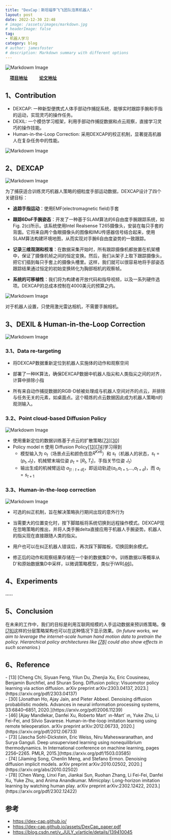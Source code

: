 ```yaml
---
title: "DexCap：斯坦福李飞飞团队泡茶机器人"
layout: post
date: 2022-12-30 22:48
# image: /assets/images/markdown.jpg
# headerImage: false
tag:
- 机器人学习
category: blog
# author: jamesfoster
# description: Markdown summary with different options
---
```


<!-- ![Markdowm Image](/assets\DexCap\image_7.png) -->
![Markdowm Image](https://raw.githubusercontent.com/yang-yang-o-o/yang-yang-o-o.github.io/main/assets\DexCap\image_7.png)

&emsp;[**项目地址**](https://dex-cap.github.io/) &emsp;&emsp; [**论文地址**](https://dex-cap.github.io/assets/DexCap_paper.pdf)

## 1、Contribution

- DEXCAP: 一种新型便携式人体手部动作捕捉系统，能够实时跟踪手腕和手指的运动，实现灵巧的操作任务。
- DEXIL: 一个模仿学习框架，利用手部动作捕捉数据和点云观察，直接学习灵巧的操作技能。
- Human-in-the-Loop Correction: 采用DEXCAP的校正机制，显著提高机器人在复杂任务中的性能。

<!-- ![Markdowm Image](/assets\DexCap\image_1.png) -->
![Markdowm Image](https://raw.githubusercontent.com/yang-yang-o-o/yang-yang-o-o.github.io/main/assets\DexCap\image_1.png)

## 2、DEXCAP

<!-- ![Markdowm Image](/assets\DexCap\image_3.png) -->
![Markdowm Image](https://raw.githubusercontent.com/yang-yang-o-o/yang-yang-o-o.github.io/main/assets\DexCap\image_3.png)

为了捕获适合训练灵巧机器人策略的细粒度手部运动数据，DEXCAP设计了四个关键目标：

- **追踪手指运动**：使用EMF(electromagnetic field)手套

- **跟踪6DoF手腕姿态**：开发了一种基于SLAM算法的6自由度手腕跟踪系统，如Fig. 2(c)所示。该系统使用Intel Realsense T265摄像头，安装在每只手套的背面。它将来自两个鱼眼摄像头的图像和IMU传感器信号结合起来，使用SLAM算法构建环境地图，从而实现对手腕6自由度姿势的一致跟踪。

- **记录三维观测和校准**：在数据采集开始时，所有跟踪摄像机都放置在机架槽中，保证了摄像机帧之间的恒定变换。然后，我们从架子上取下跟踪摄像头，把它们插到每只手套上的摄像头槽里。这样，我们就可以很容易地将手部姿态跟踪结果通过恒定的初始变换转化为胸部相机的观察帧。

- **系统的可移植性**：我们将为构建者开放代码和指导视频，以及一系列硬件选项。DEXCAP的总成本控制在4000美元的预算之内。

<!-- ![Markdowm Image](/assets\DexCap\image_4.png) -->
![Markdowm Image](https://raw.githubusercontent.com/yang-yang-o-o/yang-yang-o-o.github.io/main/assets\DexCap\image_4.png)

对于机器人设置，只使用激光雷达相机，不需要手腕相机。

## 3、DEXIL & Human-in-the-Loop Correction

<!-- ![Markdowm Image](/assets\DexCap\image_2.png) -->
![Markdowm Image](https://raw.githubusercontent.com/yang-yang-o-o/yang-yang-o-o.github.io/main/assets\DexCap\image_2.png)

### 3.1、Data re-targeting

- 将DEXCAP数据重新定位到机器人实施体的动作和观察空间

- 部署了一种IK算法，确保DEXCAP数据中机器人指尖和人类指尖之间的对齐，计算中排除小指

- 所有来自动作捕捉数据的RGB-D帧被处理成与机器人空间对齐的点云，并排除与任务无关的元素，如桌面点。这个精炼的点云数据因此成为机器人策略π的观测输入。

### 3.2、Point cloud-based Diffusion Policy

<!-- ![Markdowm Image](/assets\DexCap\image_5.png) -->
![Markdowm Image](https://raw.githubusercontent.com/yang-yang-o-o/yang-yang-o-o.github.io/main/assets\DexCap\image_5.png)

- 使用重新定位的数据训练基于点云的扩散策略[[73]](#73)[[30]](#30)
- Policy model π 使用 Diffusion Policy[[13]](#13)[[74]](#74)学习得到
    - 模型输入为 $o_t$（场景点云和颜色信息$R^{Kx6}$）和 $s_t$（机器人的状态，$s_t=(p_t,J_t)$，机械臂末端位姿 $p_t=[R_t,T_t]$，手指关节位姿 $J_t$）  
    - 输出生成的机械臂运动 $a_{[t:t+d]}$，即运动轨迹($a_t$,$a_{t+1}$,...,$a_{t+d}$)，而 $a_t=s_{t+1}$

### 3.3、Human-in-the-loop correction

<!-- ![Markdowm Image](/assets\DexCap\image_6.png) -->
![Markdowm Image](https://raw.githubusercontent.com/yang-yang-o-o/yang-yang-o-o.github.io/main/assets\DexCap\image_6.png)

- 可选的纠正机制，旨在解决策略执行期间出现的意外行为

- 当需要大的位置变化时，按下脚踏板将系统切换到远程操作模式。DEXCAP现在忽略策略的推出，并将人类手腕delta直接应用于机器人手腕姿势。机器人的指尖现在直接跟随人类的指尖。

- 用户也可以在纠正机器人错误后，再次踩下脚踏板，切换回剩余模式。

- 修正后的动作和观察结果存储在一个新的数据集D'中。训练数据以等概率从D'和原始数据集D中采样，以微调策略模型，类似于IWR[[46]](#46)。

## 4、Experiments

**.....**

## 5、Conclusion

在未来的工作中，我们的目标是利用互联网规模的人手运动数据来预训练策略。像[[78]](#78)这样的分层策略架构也可以在这种情况下显示效果。(_In future works, we
aim to leverage the internet-scale human hand motion data to
pretrain the policy. Hierarchical policy architectures like [[78]](#78) could also show effects in such scenarios._)

## 6、Reference

<div id="13"></div>
- [13] [Cheng Chi, Siyuan Feng, Yilun Du, Zhenjia Xu, Eric Cousineau, Benjamin Burchfiel, and Shuran Song. Diffusion policy: Visuomotor policy learning via action diffusion. arXiv preprint arXiv:2303.04137, 2023.](https://arxiv.org/pdf/2303.04137)

<div id="30"></div>
- [30] [Jonathan Ho, Ajay Jain, and Pieter Abbeel. Denoising diffusion probabilistic models. Advances in neural information processing systems, 33:6840–6851, 2020.](https://arxiv.org/pdf/2006.11239)

<div id="46"></div>
- [46] [Ajay Mandlekar, Danfei Xu, Roberto Mart´ ın-Mart´ ın, Yuke Zhu, Li Fei-Fei, and Silvio Savarese. Human-in-the-loop imitation learning using remote teleoperation. arXiv preprint arXiv:2012.06733, 2020.](https://arxiv.org/pdf/2012.06733)

<div id="73"></div>
- [73] [Jascha Sohl-Dickstein, Eric Weiss, Niru Maheswaranathan, and Surya Ganguli. Deep unsupervised learning using nonequilibrium thermodynamics. In International conference on machine learning, pages 2256–2265. PMLR, 2015.](https://arxiv.org/pdf/1503.03585)

<div id="74"></div>
- [74] [Jiaming Song, Chenlin Meng, and Stefano Ermon. Denoising diffusion implicit models. arXiv preprint arXiv:2010.02502, 2020.](https://arxiv.org/abs/2010.02502)

<div id="78"></div>
- [78] [Chen Wang, Linxi Fan, Jiankai Sun, Ruohan Zhang, Li Fei-Fei, Danfei Xu, Yuke Zhu, and Anima Anandkumar. Mimicplay: Long-horizon imitation learning by watching human play. arXiv preprint arXiv:2302.12422, 2023.](https://arxiv.org/pdf/2302.12422)

## 参考

- https://dex-cap.github.io/
- https://dex-cap.github.io/assets/DexCap_paper.pdf
- https://blog.csdn.net/v_JULY_v/article/details/139410045
